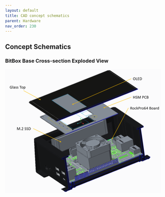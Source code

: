 ```yaml
---
layout: default
title: CAD concept schematics
parent: Hardware
nav_order: 230
---
```

## Concept Schematics

### BitBox Base Cross-section Exploded View
![BitBox Base 3](base_section_explode_angle_1.png "Concept Render of BitBox Base - exploded section view")
